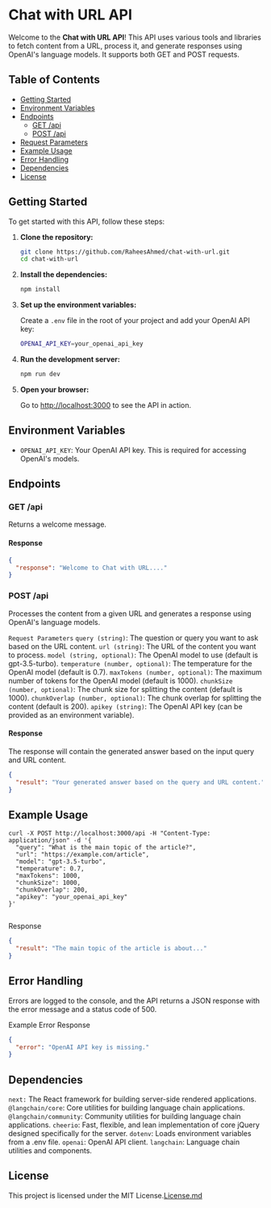 # Chat with URL API

Welcome to the **Chat with URL API**! This API uses various tools and libraries to fetch content from a URL, process it, and generate responses using OpenAI's language models. It supports both GET and POST requests.

## Table of Contents

- [Getting Started](#getting-started)
- [Environment Variables](#environment-variables)
- [Endpoints](#endpoints)
  - [GET /api](#get-api)
  - [POST /api](#post-api)
- [Request Parameters](#request-parameters)
- [Example Usage](#example-usage)
- [Error Handling](#error-handling)
- [Dependencies](#dependencies)
- [License](#license)

## Getting Started

To get started with this API, follow these steps:

1. **Clone the repository:**

   ```bash
   git clone https://github.com/RaheesAhmed/chat-with-url.git
   cd chat-with-url
   ```

2. **Install the dependencies:**

   ```bash
   npm install
   ```

3. **Set up the environment variables:**

   Create a `.env` file in the root of your project and add your OpenAI API key:

   ```bash
   OPENAI_API_KEY=your_openai_api_key
   ```

4. **Run the development server:**

   ```bash
   npm run dev
   ```

5. **Open your browser:**

   Go to [http://localhost:3000](http://localhost:3000) to see the API in action.

## Environment Variables

- `OPENAI_API_KEY`: Your OpenAI API key. This is required for accessing OpenAI's models.

## Endpoints

### GET /api

Returns a welcome message.

#### Response

```json
{
  "response": "Welcome to Chat with URL...."
}
```

### POST /api

Processes the content from a given URL and generates a response using OpenAI's language models.

`Request Parameters`
`query (string)`: The question or query you want to ask based on the URL content.
`url (string)`: The URL of the content you want to process.
`model (string, optional)`: The OpenAI model to use (default is gpt-3.5-turbo).
`temperature (number, optional)`: The temperature for the OpenAI model (default is 0.7).
`maxTokens (number, optional)`: The maximum number of tokens for the OpenAI model (default is 1000).
`chunkSize (number, optional)`: The chunk size for splitting the content (default is 1000).
`chunkOverlap (number, optional)`: The chunk overlap for splitting the content (default is 200).
`apikey (string)`: The OpenAI API key (can be provided as an environment variable).

#### Response

The response will contain the generated answer based on the input query and URL content.

```json
{
  "result": "Your generated answer based on the query and URL content."
}
```

## Example Usage

```
curl -X POST http://localhost:3000/api -H "Content-Type: application/json" -d '{
  "query": "What is the main topic of the article?",
  "url": "https://example.com/article",
  "model": "gpt-3.5-turbo",
  "temperature": 0.7,
  "maxTokens": 1000,
  "chunkSize": 1000,
  "chunkOverlap": 200,
  "apikey": "your_openai_api_key"
}'


```

Response

```json
{
  "result": "The main topic of the article is about..."
}
```

## Error Handling

Errors are logged to the console, and the API returns a JSON response with the error message and a status code of 500.

Example Error Response

```json
{
  "error": "OpenAI API key is missing."
}
```

## Dependencies

`next:` The React framework for building server-side rendered applications.
`@langchain/core`: Core utilities for building language chain applications.
`@langchain/community`: Community utilities for building language chain applications.
`cheerio`: Fast, flexible, and lean implementation of core jQuery designed specifically for the server.
`dotenv`: Loads environment variables from a .env file.
`openai`: OpenAI API client.
`langchain`: Language chain utilities and components.

## License

This project is licensed under the MIT License.[License.md](License.md)
